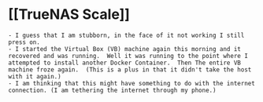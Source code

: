 # [[TrueNAS Scale]]
	- I guess that I am stubborn, in the face of it not working I still press on.
	- I started the Virtual Box (VB) machine again this morning and it recovered and was running.  Well it was running to the point where I attempted to install another Docker Container.  Then The entire VB machine froze again.  (This is a plus in that it didn't take the host with it again.)
	- I am thinking that this might have something to do with the internet connection. (I am tethering the internet through my phone.)